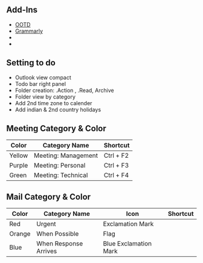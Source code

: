 
## Add-Ins

- [OOTD](https://outlookonthedesktop.com/)
- [Grammarly](https://www.grammarly.com/office-addin)
- []()
- []()

## Setting to do

- Outlook view compact
- Todo bar right panel
- Folder creation: .Action , .Read, Archive
- Folder view by category
- Add 2nd time zone to calender
- Add indian & 2nd country holidays

## Meeting Category & Color

| Color  | Category Name  | Shortcut |
|---|---|---|
|  Yellow |  Meeting: Management  | Ctrl + F2 |
| Purple  | Meeting: Personal  |  Ctrl + F3  |
| Green  | Meeting: Technical  |  Ctrl + F4  |


## Mail Category & Color

| Color  | Category Name  | Icon | Shortcut |
|---|---|---|---|
|  Red | Urgent  | Exclamation Mark |   | Ctrl + F6 |
| Orange  | When Possible  | Flag |  | Ctrl + F7 |
| Blue  | When Response Arrives  | Blue Exclamation Mark|  | Ctrl + F8 |
